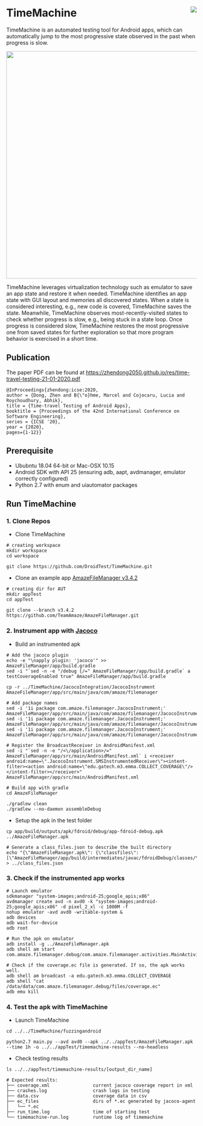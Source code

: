# TimeMachine <img align="right" src="https://zenodo.org/badge/DOI/10.5281/zenodo.3672076.svg">

TimeMachine is an automated testing tool for Android apps, which can automatically jump to the most progressive state observed in the past when progress is slow. 

<p align="center">
<img src="https://github.com/DroidTest/TimeMachine/blob/master/illustration.jpg" width="600">
</p>

TimeMachine leverages virtualization technology such as emulator to save an app state and restore it when needed. TimeMachine identifies an app state with GUI layout and memories all discovered states. When a state is considered interesting, e.g., new code is covered, TimeMachine saves the state. Meanwhile, TimeMachine observes most-recently-visited states to check whether progress is slow, e.g., being stuck in a state loop. Once progress is considered slow, TimeMachine restores the most progressive one from saved states for further exploration so that more program behavior is exercised in a short time. 

    


<!---
The figure above demonstrates how it works. When execution keeps going through a loop state S2 -- S3 -- S4 -- S2 (see Figure (a)), TimeMachine terminates the current execution due to lack of progress, resumes the most progressive state S1 (assuming that S1 is the most progressive state among all discovered states),  and launches a new execution from state S1. When reaching state S6 via S5 (see Figure(b)), the execution gets stuck, i.e., unable to exit the state after executing a fixed amount of events. TimeMachine terminates current execution again and resumes the most progressive state S5 to launch a new execution. The whole process is automatically triggered during testing.
--->

## Publication ##
The paper PDF can be found at https://zhendong2050.github.io/res/time-travel-testing-21-01-2020.pdf
```
@InProceedings{zhendong:icse:2020,
author = {Dong, Zhen and B{\"o}hme, Marcel and Cojocaru, Lucia and Roychoudhury, Abhik},
title = {Time-travel Testing of Android Apps},
booktitle = {Proceedings of the 42nd International Conference on Software Engineering},
series = {ICSE '20},
year = {2020},
pages={1-12}}

```




## Prerequisite ##
* Ububntu 18.04 64-bit or Mac-OSX 10.15 
* Android SDK with API 25 (ensuring adb, aapt, avdmanager, emulator correctly configured) 
* Python 2.7 with enum and uiautomator packages

<!--
adb, aapt, avdmanager, emulator 
enum, uiautomator

Check commands "adb", "aapt", "avdmanager", "emulator" in your terminal to make sure you have correctly configured environment variables.
Package "enum" and "uiautomator" are needed in python2.7.
-->



## Run TimeMachine ##
### 1. Clone Repos ###
*  Clone TimeMachine
```
# creating workspace
mkdir workspace
cd workspace

git clone https://github.com/DroidTest/TimeMachine.git
```

*  Clone an example app [AmazeFileManager v3.4.2](https://github.com/TeamAmaze/AmazeFileManager/releases/tag/v3.4.2)
```
# creating dir for AUT
mkdir appTest
cd appTest

git clone --branch v3.4.2 https://github.com/TeamAmaze/AmazeFileManager.git
```

### 2. Instrument app with [Jacoco](https://www.jacoco.org/jacoco/) ###
*  Build an instrumented apk
```
# Add the jacoco plugin
echo -e "\napply plugin: 'jacoco'" >> AmazeFileManager/app/build.gradle
sed -i "`sed -n -e "/debug {/=" AmazeFileManager/app/build.gradle` a testCoverageEnabled true" AmazeFileManager/app/build.gradle

cp -r ../TimeMachine/JacocoIntegration/JacocoInstrument AmazeFileManager/app/src/main/java/com/amaze/filemanager

# Add package names
sed -i '1i package com.amaze.filemanager.JacocoInstrument;' AmazeFileManager/app/src/main/java/com/amaze/filemanager/JacocoInstrument/FinishListener.java
sed -i '1i package com.amaze.filemanager.JacocoInstrument;' AmazeFileManager/app/src/main/java/com/amaze/filemanager/JacocoInstrument/JacocoInstrumentation.java
sed -i '1i package com.amaze.filemanager.JacocoInstrument;' AmazeFileManager/app/src/main/java/com/amaze/filemanager/JacocoInstrument/SMSInstrumentedReceiver.java

# Register the BroadcastReceiver in AndroidManifest.xml
sed -i "`sed -n -e "/<\/application>/=" AmazeFileManager/app/src/main/AndroidManifest.xml` i <receiver android:name=\".JacocoInstrument.SMSInstrumentedReceiver\"><intent-filter><action android:name=\"edu.gatech.m3.emma.COLLECT_COVERAGE\"/></intent-filter></receiver>" AmazeFileManager/app/src/main/AndroidManifest.xml

# Build app with gradle
cd AmazeFileManager

./gradlew clean
./gradlew --no-daemon assembleDebug
```

*  Setup the apk in the test folder

```
cp app/build/outputs/apk/fdroid/debug/app-fdroid-debug.apk ../AmazeFileManager.apk

# Generate a class_files.json to describe the built directory
echo "{\"AmazeFileManager.apk\": {\"classfiles\": [\"AmazeFileManager/app/build/intermediates/javac/fdroidDebug/classes/\",\"AmazeFileManager/commons_compress_7z/build/intermediates/javac/debug/classes/\"]}}" > ../class_files.json
```



### 3. Check if the instrumented app works ###
```
# Launch emulator
sdkmanager "system-images;android-25;google_apis;x86"
avdmanager create avd -n avd0 -k "system-images;android-25;google_apis;x86" -d pixel_2_xl -c 1000M -f
nohup emulator -avd avd0 -writable-system &
adb devices
adb wait-for-device
adb root

# Run the apk on emulator 
adb install -g ../AmazeFileManager.apk
adb shell am start com.amaze.filemanager.debug/com.amaze.filemanager.activities.MainActivity

# Check if the coverage.ec file is generated. If so, the apk works well. 
adb shell am broadcast -a edu.gatech.m3.emma.COLLECT_COVERAGE
adb shell "cat /data/data/com.amaze.filemanager.debug/files/coverage.ec" 
adb emu kill
```


### 4. Test the apk with TimeMachine ###
* Launch TimeMachine
```  
cd ../../TimeMachine/fuzzingandroid

python2.7 main.py --avd avd0 --apk ../../appTest/AmazeFileManager.apk --time 1h -o ../../appTest/timemachine-results --no-headless
```   
* Check testing results

```  
ls ../../appTest/timemachine-results/[output_dir_name]

# Expected results:
├── coverage.xml                current jacoco coverage report in xml
├── crashes.log                 crash logs in testing
├── data.csv                    coverage data in csv
├── ec_files                    dirs of *.ec generated by jacoco-agent
│   └── *.ec         
├── run_time.log                time of starting test
└── timemachine-run.log         runtime log of timemachine
```  

<!--
## Usage of TimeMachine ##
```

python2.7 main.py [-h] [--avd AVD_NAME] [--apk APK] [-n NUMBER_OF_DEVICES]
                                [--apk-list APK_LIST] -o O [--time TIME] [--repeat REPEAT]
                                [--no-headless] [--offset OFFSET]


  -h, --help                    show this help message and exit
  --avd AVD_NAME                the device name
  --apk APK                     the path of apk under test
  -n NUMBER_OF_DEVICES          number of emulators created for testing, default: 1
  --apk-list APK_LIST           list of apks under test
  -o O                          output dir
  --time TIME                   the fuzzing time in hours (e.g., 6h), minutes (e.g.,
                                6m), or seconds (e.g., 6s), default: 6h
  --repeat REPEAT               the repeated number of runs, default: 1
  --no-headless                 show gui or not
  --offset OFFSET               device offset number w.r.t emulator-5554
```  


Useful scripts:
```
#check current jacoco line coverage
python2.7 compute_coverage.py ../../appTest/timemachine-results/[output_dir_name]

#Check crashes
cat ../../appTest/timemachine-results/[output_dir_name]/crashes.log

#Check logs
cat ../../appTest/timemachine-results/[output_dir_name]/timemachine-run.log
```

### Changes from TimeMachine 1.0
* remove Virtualbox from architecture to perform better
* replace coverage collection tool from Emma to Jacoco
* testing of closed source projects instrumented by ella is no longer supported
-->



